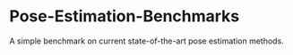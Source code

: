 # Pose-Estimation-Benchmarks
A simple benchmark on current state-of-the-art pose estimation methods.
